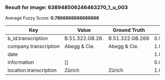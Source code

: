 ### Result for image: 638948506246463270_1_u_003
Average Fuzzy Score: **0.7866666666666666**
<small>

| Key | Value | Ground Truth | Score |
| --- | --- | --- | --- |
| b_id.transcription | B.51.322.GB.26. | B.51.322.GB.266 | 0.9333333333333332 |
| company.transcription | Abegg & Cie. | Abegg & Cie. | 1.0 |
| date |  |  | 1.0 |
| information | [] |  | 0.0 |
| location.transcription | Zürich | Zürich | 1.0 |

</small>
